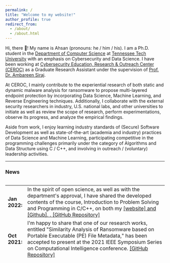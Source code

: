 ```yaml
---
permalink: /
title: "Welcome to my website!"
author_profile: true
redirect_from: 
  - /about/
  - /about.html
---
```


Hi, there 👋! My name is Ahsan (pronouns: he / him / his). I am a Ph.D. student in the [Department of Computer Science](https://www.tntech.edu/engineering/programs/csc/index.php) at [Tennessee Tech University](https://www.tntech.edu/) with an emphasis on Cybersecurity and Data Science. I have been working at [Cybersecurity Education, Research & Outreach Center (CEROC)](https://www.tntech.edu/ceroc/) as a Graduate Research Assistant under the supervision of [Prof. Dr. Ambareen Siraj](https://www.linkedin.com/in/ambareensiraj/).

At CEROC, I mainly contribute to the experiential research of both static and dynamic malware analysis for ransomware to propose multi-layered
endpoint protection by incorporating Data Science, Machine Learning, and Reverse Engineering techniques. Additionally, I collaborate with the external security researchers in industry, U.S. national labs, and other universities to initiate as well as review the scope of research, perform experimentations, observe its progress, and analyze the empirical findings.

Aside from work, I enjoy learning industry standards of (Secure) Software Development as well as state-of-the-art (academia and industry) practices of Data Science and Machine Learning, participating competitive in the programming challenges primarily under the category of Algorithms and Data Structure using C / C++, and involving in outreach / (voluntary) leadership activities.


---

### **News**

<style>
table, tr, td {
    border: none;
}
</style>
<div style="height:250px;overflow:auto;border:0px;border-collapse: collapse;" >
	<table  border="none" style="border:0px;border-collapse: collapse;" rules="none" >
	<colgroup>
       <col span="1" style="width: 12%;">
       <col span="1" style="width: 88%;">
	</colgroup>

<tr><td> <b> Jan 2022: </b> </td> <td> In the spirit of open science, as well as with the department's approval, I have shared the developed contents of the course, Introduction to Problem Solving and Programming in C/C++, on both my <a href="https://ahsanayub.github.io/teaching/">[website] and <a href="https://github.com/AhsanAyub/tntech_csc_1300_fall_2021">[Github].
. <a href="https://github.com/AhsanAyub/static_ransomware_analysis">[GitHub Repository]</a></td></tr>
<tr><td> <b> Oct 2021: </b> </td> <td> I'm happy to share that one of our research works, entitled "Similarity Analysis of Ransomware based on Portable Executable (PE) File Metadata," has been accepted to present at the 2021 IEEE Symposium Series on Computational Intelligence conference. <a href="https://github.com/AhsanAyub/static_ransomware_analysis">[GitHub Repository]</a></td></tr>
<tr><td> <b> Aug 2021: </b> </td> <td> I have been selected to teach the "Introduction to Problem Solving and Programming in C++" course (a class of 75+ Computer Science Undergraduate Students) this Fall as a Graduate Teaching Associate for the Department of Computer Science, Tennessee Tech University. <a href="https://www.linkedin.com/posts/mdahsanayub_computerscience-teaching-problemsolving-activity-6837125276728741888-4B38/">[LinkedIn Post]</a></td></tr>
<tr><td> <b> July 2021: </b> </td> <td> I had been a part of the NSF AFJROTC Summer Cyber Academy during the months of June and July (6 weeks) as one of the instructors. We virtually hosted 16 cadets across the nation to teach them the Cybersecurity Essentials at Tennessee Technological University. <a href="https://www.linkedin.com/posts/mdahsanayub_im-happy-to-share-that-i-had-been-a-part-activity-6824483338808647680-XFhF/">[LinkedIn Post]</a></td></tr>
<tr><td> <b> June 2021:</b> </td> <td> Our paper, “Domain Generating Algorithm based Malicious Domains Detection,” has been accepted at the 8th IEEE International Conference on Cyber Security and Cloud Computing (<a href="http://www.cloud-conf.net/cscloud/2021/cscloud/index.html">IEEE CSCloud 2021</a>).</td></tr>
<tr><td> <b> Apr 2021: </b> </td> <td> One of our research work has been awarded for the best poster in the 2021 Student Research and Creative Inquiry Day (CS Graduate Track) at Tennessee Tech University. <a href="https://www.linkedin.com/posts/mdahsanayub_research-datascience-cybersecurity-activity-6791168550791974912-tsMk/">[LinkedIn Post]</a></td></tr>	
<tr><td> <b> Dec 2020:</b> </td> <td> During Summer 2020, I mentored six Computer Science undergraduate students (grouped into three teams) to introduce them to Machine Learning and Cybersecurity. The teams submitted their work at the 2020 IEEE ICCIT (International Conference on Computer and Information Technology) and got accepted. <a href="https://www.linkedin.com/posts/mdahsanayub_parameter-optimization-of-classification-activity-6786001818603417600-U6ys">[LinkedIn Post]</a></td></tr>	
<tr><td> <b> Oct 2020:</b> </td> <td> I have been selected to represent the Computer Science (CS) Graduate Students (50+) of Tennessee Tech University in the CS Strategic Planning Core Group during Spring 2021 semester.</td></tr>
<tr><td> <b> Aug 2020:</b> </td> <td> Our paper, “An I/O Request Packet (IRP) Driven Effective Ransomware Detection Scheme using Artificial Neural Network,” has been accepted at the IEEE 21st International Conference on Information Reuse and Integration for Data Science <a href="https://homepages.uc.edu/~niunn/IRI20/">(IEEE IRI 2020)</a>.</td></tr>
<tr><td> <b> Apr 2020:</b> </td> <td> I have successfully completed my Ph.D. pre-proposal research presentation, where I discussed some of the prospective research avenues with my advisory committee members -- <a href="https://www.linkedin.com/in/ambareensiraj/">Dr. Ambareen Siraj</a>, <a href="https://sites.tntech.edu/mrogers/">Dr. Michael Rogers</a>, <a href="https://sites.google.com/view/maanakgupta/home">Dr. Maanak Gupta</a>, <a href="http://sites.tntech.edu/dulybyshev/">Dr. Denis Ulybyshev</a>, and <a href="https://www.cae.tntech.edu/~mmahmoud/">Dr. Mohamed Mahmoud</a>, in fulfillment of my dissertation.</td></tr>
<tr><td><b> Feb 2019:</b> </td> <td> I have completed an online certification course on Neural Networks and Deep Learning, offered by <a href="https://www.deeplearning.ai/">deeplearning.ai</a>. <a href="https://www.coursera.org/account/accomplishments/certificate/MX3FZHRR4QNK">[Certification]</a>. </td></tr> 
<tr><td><b> Dec 2019:</b> </td> <td> I have been selected to give a technical talk on "CyberAWARE Software Engineering" at <a href="https://www.bracu.ac.bd">BRAC University</a> on Mon, Dec. 9 and <a href="https://www.aiub.edu/">American International University-Bangladesh (AIUB)</a> on Wed, Dec. 11.</td></tr>
<tr><td><b> Sep 2019:</b> </td> <td> I have been selected to present a talk on "Encryption and Ciphers Introduction" to mainly Computer Science students at Tennessee Tech University on November 21, 2019. </td></tr>
<tr><td><b> June 2019:</b> </td> <td> I have volunteered at the GenCyber Program at Tennessee Tech University, a week long summer cybersecurity camp for students which has been jointly funded by the National Security Agency (NSA) and the National Science Foundation (NSF). <a href="https://www.linkedin.com/posts/mdahsanayub_cybersecurity-cybersecuritytraining-workforceofthefuture-activity-6550530573415305216-l0bO">[LinkedIn Post]</a> </td></tr>
<tr><td><b> June 2019:</b> </td> <td> I have completed an online certification course on Machine Learning using Python and R, offered by <a href="https://www.udemy.com/">Udemy</a>. <a href="https://www.udemy.com/certificate/UC-XUH6XNNI/">[Certification]</a></td></tr>
</table>
